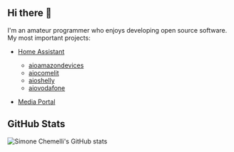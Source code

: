 ## Hi there 👋

I'm an amateur programmer who enjoys developing open source software.
My most important projects:

- [Home Assistant](https://www.home-assistant.io/)
  - [aioamazondevices](https://github.com/chemelli74/aioamazondevices) 
  - [aiocomelit](https://github.com/chemelli74/aiocomelit)
  - [aioshelly](https://github.com/home-assistant-libs/aioshelly) 
  - [aiovodafone](https://github.com/chemelli74/aiovodafone)

- [Media Portal](https://www.team-mediaportal.com/)
  
<!--
[![Sponsor chemelli74 via GitHub Sponsors][github-sponsors-shield]][github-sponsors]
-->

## GitHub Stats

![Simone Chemelli's GitHub stats](https://github-readme-stats.vercel.app/api?username=chemelli74&show_icons=true&theme=transparent)

<!--
**chemelli74/chemelli74** is a ✨ _special_ ✨ repository because its `README.md` (this file) appears on your GitHub profile.

Here are some ideas to get you started:

- 🔭 I’m currently working on ...
- 🌱 I’m currently learning ...
- 👯 I’m looking to collaborate on ...
- 🤔 I’m looking for help with ...
- 💬 Ask me about ...
- 📫 How to reach me: ...
- 😄 Pronouns: ...
- ⚡ Fun fact: ...
-->
